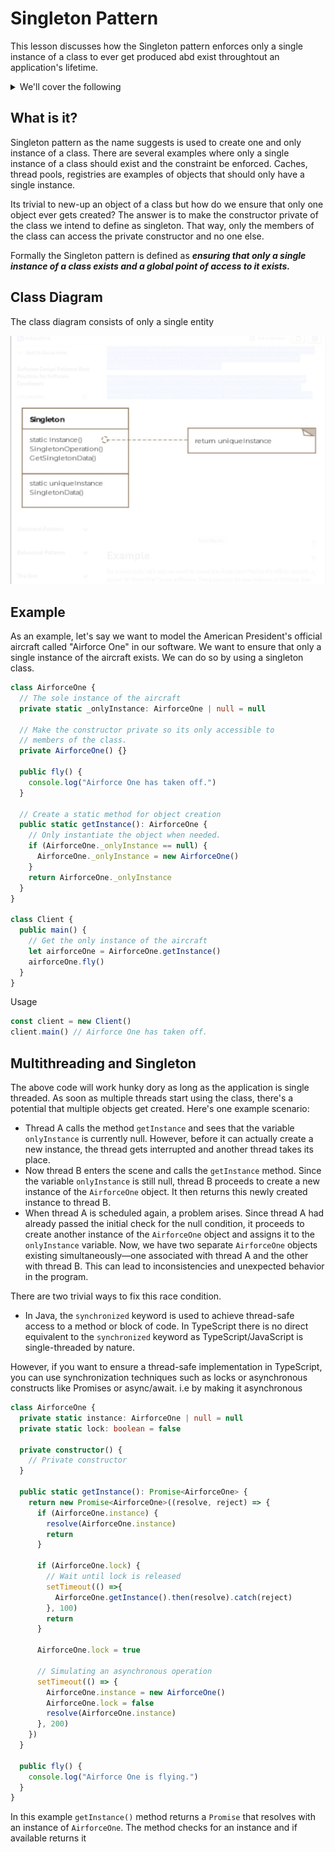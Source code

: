 # Singleton Pattern

This lesson discusses how the Singleton pattern enforces only a single instance of a class to ever get produced abd exist throughtout an application's lifetime.

<details>

<summary>We'll cover the following</summary>

- What is it?
- Class Diagram
- Example
- Multithreading and Singleton
- Double-Checked Locking
- Other Examples
- Caveats

</details>

## What is it?

Singleton pattern as the name suggests is used to create one and only instance of a class. There are several examples where
only a single instance of a class should exist and the constraint be enforced. Caches, thread pools, registries are examples
of objects that should only have a single instance.

Its trivial to new-up an object of a class but how do we ensure that only one object ever gets created? The answer is to
make the constructor private of the class we intend to define as singleton. That way, only the members of the class can
access the private constructor and no one else.

Formally the Singleton pattern is defined as **_ensuring that only a single instance of a class exists and a global point of access to it exists._**

## Class Diagram

The class diagram consists of only a single entity

![Singleton Class Diagram](public\images\singletonclassdiagram.jpg)

## Example

As an example, let's say we want to model the American President's official aircraft called "Airforce One" in our software.
We want to ensure that only a single instance of the aircraft exists. We can do so by using a singleton class.

```typescript
class AirforceOne {
  // The sole instance of the aircraft
  private static _onlyInstance: AirforceOne | null = null

  // Make the constructor private so its only accessible to
  // members of the class.
  private AirforceOne() {}

  public fly() {
    console.log("Airforce One has taken off.")
  }

  // Create a static method for object creation
  public static getInstance(): AirforceOne {
    // Only instantiate the object when needed.
    if (AirforceOne._onlyInstance == null) {
      AirforceOne._onlyInstance = new AirforceOne()
    }
    return AirforceOne._onlyInstance
  }
}

class Client {
  public main() {
    // Get the only instance of the aircraft
    let airforceOne = AirforceOne.getInstance()
    airforceOne.fly()
  }
}
```

Usage

```typescript
const client = new Client()
client.main() // Airforce One has taken off.
```

## Multithreading and Singleton

The above code will work hunky dory as long as the application is single threaded. As soon as multiple threads start using
the class, there's a potential that multiple objects get created. Here's one example scenario:

- Thread A calls the method `getInstance` and sees that the variable `onlyInstance` is currently null. However, before it can actually create a new instance, the thread gets interrupted and another thread takes its place.
- Now thread B enters the scene and calls the `getInstance` method. Since the variable `onlyInstance` is still null, thread B proceeds to create a new instance of the `AirforceOne` object. It then returns this newly created instance to thread B.
- When thread A is scheduled again, a problem arises. Since thread A had already passed the initial check for the null
  condition, it proceeds to create another instance of the `AirforceOne` object and assigns it to the `onlyInstance` variable.
  Now, we have two separate `AirforceOne` objects existing simultaneously—one associated with thread A and the other with thread B. This can lead to inconsistencies and unexpected behavior in the program.

There are two trivial ways to fix this race condition.

- In Java, the `synchronized` keyword is used to achieve thread-safe access to a method or block of code. In TypeScript
  there is no direct equivalent to the `synchronized` keyword as TypeScript/JavaScript is single-threaded by nature.

However, if you want to ensure a thread-safe implementation in TypeScript, you can use synchronization techniques such as locks or asynchronous constructs like Promises or async/await. i.e by making it asynchronous

```typescript
class AirforceOne {
  private static instance: AirforceOne | null = null
  private static lock: boolean = false

  private constructor() {
    // Private constructor
  }

  public static getInstance(): Promise<AirforceOne> {
    return new Promise<AirforceOne>((resolve, reject) => {
      if (AirforceOne.instance) {
        resolve(AirforceOne.instance)
        return
      }

      if (AirforceOne.lock) {
        // Wait until lock is released
        setTimeout(() =>{
          AirforceOne.getInstance().then(resolve).catch(reject)
        }, 100)
        return
      }

      AirforceOne.lock = true

      // Simulating an asynchronous operation
      setTimeout(() => {
        AirforceOne.instance = new AirforceOne()
        AirforceOne.lock = false
        resolve(AirforceOne.instance)
      }, 200)
    })
  }

  public fly() {
    console.log("Airforce One is flying.")
  }
}
```

In this example `getInstance()` method returns a `Promise` that resolves with an 
instance of `AirforceOne`. The method checks for an instance and if available returns it
